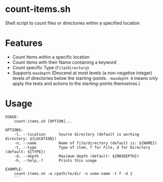 # count-items.sh
Shell script to count files or directories within a specified location

# Features
- Count items within a specific location
- Count items with their Name containing a keyword
- Count specific Type (`file`/`directory`)
- Supports `maxdepth` (Descend at most levels (a non-negative integer) levels of directories below the starting-points. `-maxdepth 0` means only apply the tests and actions to the starting-points themselves.)

# Usage
```
USAGE:
    count-items.sh [OPTION]...

OPTIONS:
    -l, --location      Source directory (default is working directory: ${LOCATION})
    -n, --name          Name of file/directory (default is: ${NAME})
    -t, --type          Type of item, f for File, d for Directory (default: ${TYPE})
    -d, --depth         Maximum depth (default: ${MAXDEPTH})
    -h, --help,-?       Prints this usage

EXAMPLE:
    count-items.sh -w /path/to/dir -n some-name -t f -d 2
    ```
